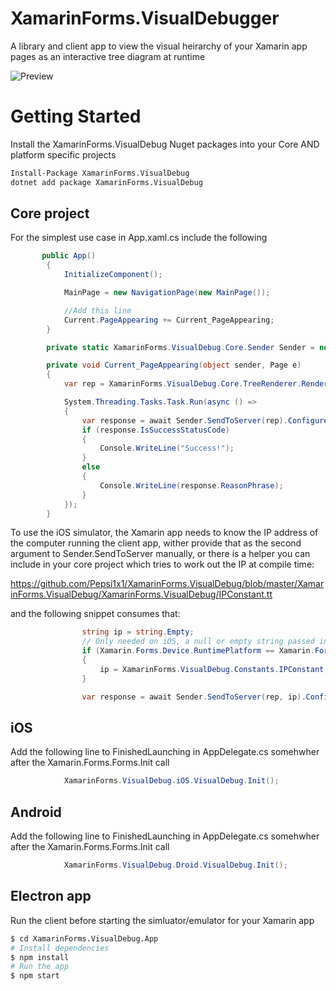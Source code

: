 # XamarinForms.VisualDebugger

A library and client app to view the visual heirarchy of your Xamarin app pages as an interactive tree diagram at runtime

![Preview](https://github.com/Pepsi1x1/XamarinForms.VisualDebug/raw/master/final-5f6f58c13e5b3e0061bb6cf9-6.gif "Preview")

# Getting Started

Install the XamarinForms.VisualDebug Nuget packages into your Core AND platform specific projects

```sh
Install-Package XamarinForms.VisualDebug
dotnet add package XamarinForms.VisualDebug
```

## Core project

For the simplest use case in App.xaml.cs include the following

```c#
       public App()
        {
            InitializeComponent();

            MainPage = new NavigationPage(new MainPage());

            //Add this line
            Current.PageAppearing += Current_PageAppearing;
        }

        private static XamarinForms.VisualDebug.Core.Sender Sender = new XamarinForms.VisualDebug.Core.Sender();

        private void Current_PageAppearing(object sender, Page e)
        {
            var rep = XamarinForms.VisualDebug.Core.TreeRenderer.RenderVisualHeirarchyToJson(e);

            System.Threading.Tasks.Task.Run(async () =>
            {
                var response = await Sender.SendToServer(rep).ConfigureAwait(false);
                if (response.IsSuccessStatusCode)
                {
                    Console.WriteLine("Success!");
                }
                else
                {
                    Console.WriteLine(response.ReasonPhrase);
                }
            });
        }
```

To use the iOS simulator, the Xamarin app needs to know the IP address of the computer running the client app, wither provide that as the second argument to Sender.SendToServer manually, or there is a helper you can include in your core project which tries to work out the IP at compile time:

https://github.com/Pepsi1x1/XamarinForms.VisualDebug/blob/master/XamarinForms.VisualDebug/XamarinForms.VisualDebug/IPConstant.tt

and the following snippet consumes that:

```c#
                string ip = string.Empty;
                // Only needed on iOS, a null or empty string passed in uses the platform default for android internally 10.0.2.2 or 127.0.0.1 on other platforms
                if (Xamarin.Forms.Device.RuntimePlatform == Xamarin.Forms.Device.iOS)
                {
                    ip = XamarinForms.VisualDebug.Constants.IPConstant.LocalIP;
                }

                var response = await Sender.SendToServer(rep, ip).ConfigureAwait(false);
```

## iOS

Add the following line to FinishedLaunching in AppDelegate.cs somehwher after the Xamarin.Forms.Forms.Init call

```c#
            XamarinForms.VisualDebug.iOS.VisualDebug.Init();
```       
            
## Android

Add the following line to FinishedLaunching in AppDelegate.cs somehwher after the Xamarin.Forms.Forms.Init call

```c#
            XamarinForms.VisualDebug.Droid.VisualDebug.Init();
```
            
## Electron app

Run the client before starting the simluator/emulator for your Xamarin app

```sh
$ cd XamarinForms.VisualDebug.App
# Install dependencies
$ npm install
# Run the app
$ npm start     
```
